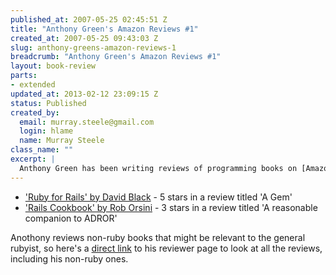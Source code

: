```yaml
--- 
published_at: 2007-05-25 02:45:51 Z
title: "Anthony Green's Amazon Reviews #1"
created_at: 2007-05-25 09:43:03 Z
slug: anthony-greens-amazon-reviews-1
breadcrumb: "Anthony Green's Amazon Reviews #1"
layout: book-review
parts: 
- extended
updated_at: 2013-02-12 23:09:15 Z
status: Published
created_by: 
  email: murray.steele@gmail.com
  login: hlame
  name: Murray Steele
class_name: ""
excerpt: |
  Anthony Green has been writing reviews of programming books on [Amazon.co.uk](http://www.amazon.co.uk/) for a while now.  Below is a list of his current Ruby book reviews.
---
```


* ['Ruby for Rails' by David Black](http://www.amazon.co.uk/gp/cdp/member-reviews/A6FRWX9SB9RJ1/ref=cm_pdp_reviews_see_all/202-9044108-4274218#R14EWZH5OOBMQ8) - 5 stars in a review titled 'A Gem'
* ['Rails Cookbook' by Rob Orsini](http://www.amazon.co.uk/gp/cdp/member-reviews/A6FRWX9SB9RJ1/ref=cm_pdp_reviews_see_all/202-9044108-4274218#R2TCLIMRQALZFJ) - 3 stars in a review titled 'A reasonable companion to ADROR'

Anothony reviews non-ruby books that might be relevant to the general rubyist, so here's a [direct link](http://www.amazon.co.uk/gp/cdp/member-reviews/A6FRWX9SB9RJ1/ref=cm_pdp_reviews_see_all/202-9044108-4274218) to his reviewer page to look at all the reviews, including his non-ruby ones.



